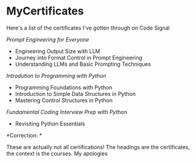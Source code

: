 # MyCertificates
Here's a list of the certificates I've gotten through on Code Signal

*Prompt Engineering for Everyone*

- Engineering Output Size with LLM
- Journey into Format Control in Prompt Engineering
- Understanding LLMs and Basic Prompting Techniques

*Introdution to Programming with Python*

- Programming Foundations with Python
- Introduction to Simple Data Structures in Python
- Mastering Control Structures in Python

*Fundamental Coding Interview Prep with Python*

- Revisiting Python Essentials

*Correction: *

These are actually not all certifications! The headings are the certificates, the context is the courses. 
My apologies
